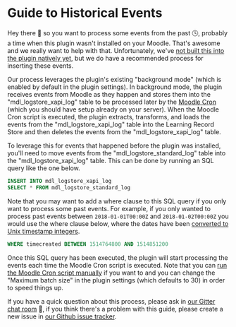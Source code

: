 # Guide to Historical Events
Hey there 👋  so you want to process some events from the past 🕓, probably a time when this plugin wasn't installed on your Moodle. That's awesome and we really want to help with that. Unfortunately, we've [not built this into the plugin natively yet](https://github.com/xAPI-vle/moodle-logstore_xapi/issues/42), but we do have a recommended process for inserting these events.

Our process leverages the plugin's existing "background mode" (which is enabled by default in the plugin settings). In background mode, the plugin receives events from Moodle as they happen and stores them into the "mdl_logstore_xapi_log" table to be processed later by the [Moodle Cron](https://docs.moodle.org/35/en/Cron) (which you should have setup already on your server). When the Moodle Cron script is executed, the plugin extracts, transforms, and loads the events from the "mdl_logstore_xapi_log" table into the Learning Record Store and then deletes the events from the "mdl_logstore_xapi_log" table.

To leverage this for events that happened before the plugin was installed, you'll need to move events from the "mdl_logstore_standard_log" table into the "mdl_logstore_xapi_log" table. This can be done by running an SQL query like the one below.

```SQL
INSERT INTO mdl_logstore_xapi_log
SELECT * FROM mdl_logstore_standard_log
```

Note that you may want to add a where clause to this SQL query if you only want to process some past events. For example, if you only wanted to process past events between `2018-01-01T00:00Z` and `2018-01-02T00:00Z` you would use the where clause below, where the dates have been [converted to Unix timestamp integers](http://www.4webhelp.net/us/timestamp.php?action=date&day=01&month=01&year=2018&hour=00&minute=00&second=00&timezone=0). 

```sql
WHERE timecreated BETWEEN 1514764800 AND 1514851200
```

Once this SQL query has been executed, the plugin will start processing the events each time the Moodle Cron script is executed. Note that you can [run the Moodle Cron script manually](https://docs.moodle.org/20/en/Cron#Testing_cron_and_manual_trigger) if you want to and you can change the "Maximum batch size" in the plugin settings (which defaults to 30) in order to speed things up.

If you have a quick question about this process, please ask in [our Gitter chat room](https://gitter.im/LearningLocker/learninglocker) 💬, if you think there's a problem with this guide, please create a new issue in [our Github issue tracker](https://github.com/xAPI-vle/moodle-logstore_xapi/issues).
